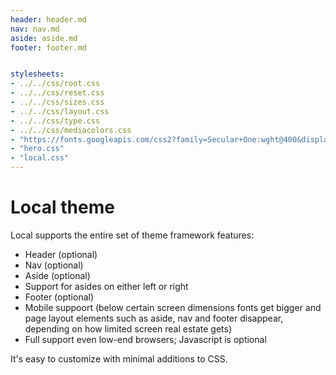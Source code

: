 ```yaml
---
header: header.md
nav: nav.md
aside: aside.md
footer: footer.md


stylesheets:
- ../../css/root.css
- ../../css/reset.css
- ../../css/sizes.css
- ../../css/layout.css
- ../../css/type.css
- ../../css/mediacolors.css
- "https://fonts.googleapis.com/css2?family=Secular+One:wght@400&display=swap"
- "hero.css"
- "local.css"
---
```


# Local theme



Local supports the
entire set of theme framework features:

* Header (optional)
* Nav (optional)
* Aside (optional)
* Support for asides on either left or right
* Footer (optional)
* Mobile suppoort (below certain screen dimensions fonts get bigger
and page layout elements such as aside, nav and footer disappear, 
depending on how limited screen real estate gets)
* Full support even low-end browsers; Javascript is optional


It's easy to customize with minimal additions to CSS.

